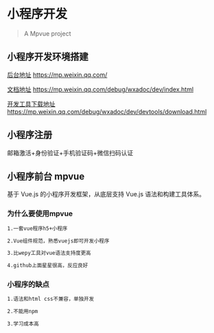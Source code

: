 # 小程序开发

> A Mpvue project

## 小程序开发环境搭建

[后台地址](https://mp.weixin.qq.com/)
https://mp.weixin.qq.com/

[文档地址](https://mp.weixin.qq.com/debug/wxadoc/dev/index.html)
https://mp.weixin.qq.com/debug/wxadoc/dev/index.html

[开发工具下载地址](https://mp.weixin.qq.com/debug/wxadoc/dev/devtools/download.html)
https://mp.weixin.qq.com/debug/wxadoc/dev/devtools/download.html

## 小程序注册
邮箱激活+身份验证+手机验证码+微信扫码认证

## 小程序前台 mpvue
基于 Vue.js 的小程序开发框架，从底层支持 Vue.js 语法和构建工具体系。

### 为什么要使用mpvue
``` bash
1.一套vue程序h5+小程序

2.Vue组件规范，熟悉vuejs即可开发小程序

3.比wepy工具对vue语法支持度更高

4.github上面星星很高，反应良好
```

### 小程序的缺点
``` bash
1.语法和html css不兼容，单独开发

2.不能用npm

3.学习成本高
```









